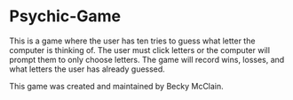 # Psychic-Game

This is a game where the user has ten tries to guess what letter the computer is thinking of.  The user must click letters or the computer will prompt them to only choose letters.  The game will record wins, losses, and what letters the user has already guessed.

This game was created and maintained by Becky McClain.

